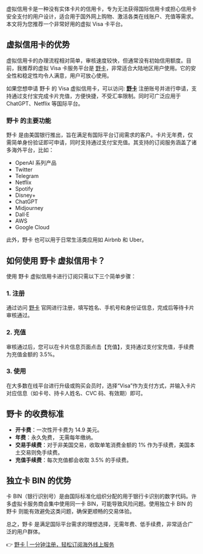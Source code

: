 虚拟信用卡是一种没有实体卡片的信用卡，专为无法获得国际信用卡或担心信用卡安全支付的用户设计，适合用于国外网上购物、激活各类在线账户、充值等需求。本文将为您推荐一个非常好用的虚拟 Visa 卡平台。

## 虚拟信用卡的优势

虚拟信用卡的办理流程相对简单，审核速度较快，但通常没有初始信用额度。目前，我推荐的虚拟 Visa 卡服务平台是 [野卡](https://bit.ly/bewildcard)，非常适合大陆地区用户使用。它的安全性和稳定性均令人满意，用户可放心使用。

如果您想申请 野卡 的 Visa 虚拟信用卡，可以访问: **[野卡](https://bit.ly/bewildcard)** 注册账号并进行申请，支持通过支付宝完成卡片充值，方便快捷，不受汇率限制。同时可广泛应用于 ChatGPT、Netflix 等国际平台。

### 野卡 的主要功能

野卡 是由美国银行推出，旨在满足有国际平台订阅需求的客户。卡片无年费，仅需简单身份验证即可申请，同时支持通过支付宝充值。其支持的订阅服务涵盖了诸多海外平台，比如：

- OpenAI 系列产品
- Twitter
- Telegram
- Netflix
- Spotify
- Disney+
- ChatGPT
- Midjourney
- Dall·E
- AWS
- Google Cloud

此外，野卡 也可以用于日常生活类应用如 Airbnb 和 Uber。

## 如何使用 野卡 虚拟信用卡？

使用 野卡 虚拟信用卡进行订阅只需以下三个简单步骤：

### 1. 注册

通过访问 [野卡](https://bit.ly/bewildcard) 官网进行注册，填写姓名、手机号和身份证信息，完成后等待卡片审核通过。

### 2. 充值

审核通过后，您可以在卡片信息页面点击【充值】，支持通过支付宝充值，手续费为充值金额的 3.5%。

### 3. 使用

在大多数在线平台进行升级或购买会员时，选择“Visa”作为支付方式，并输入卡片对应信息（如卡号、持卡人姓名、CVC 码、有效期）即可。

## 野卡 的收费标准

- **开卡费**：一次性开卡费为 14.9 美元。
- **年费**：永久免费， 无需每年缴纳。
- **交易手续费**：对于非美国交易，收取单笔消费金额的 1% 作为手续费，美国本土交易则免手续费。
- **充值手续费**：每次充值都会收取 3.5% 的手续费。

## 独立卡 BIN 的优势
卡 BIN（银行识别号）是由国际标准化组织分配的用于银行卡识别的数字代码。许多虚拟卡服务商会集中使用同一卡 BIN，可能导致风险问题。使用独立卡 BIN 的 野卡 则能有效避免这类问题，确保更顺畅的交易体验。

总之，野卡 是满足国际平台需求的理想选择，无需年费、低手续费，非常适合广泛的用户群体。

👉 [野卡 | 一分钟注册，轻松订阅海外线上服务](https://bit.ly/bewildcard)
